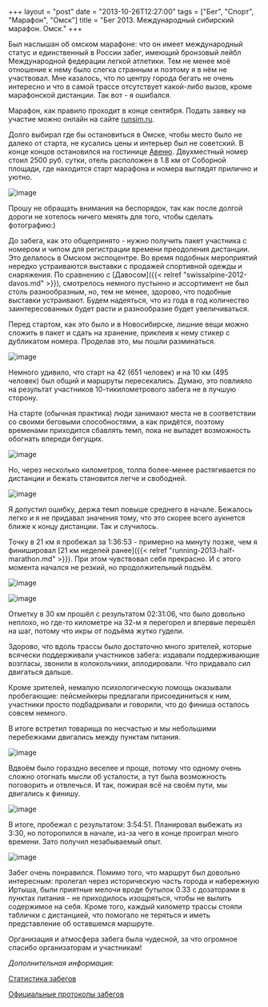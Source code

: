 +++
layout = "post"
date = "2013-10-26T12:27:00"
tags = ["Бег", "Спорт", "Марафон", "Омск"]
title = "Бег 2013. Международный сибирский марафон. Омск."
+++

Был наслышан об омском марафоне: что он имеет международный статус и единственный в России забег, имеющий бронзовый лейбл Международной федерации легкой атлетики. Тем не менее моё отношение к нему было слегка странным и поэтому я в нём не участвовал. Мне казалось, что по центру города бегать не очень интересно и что в самой трассе отсутствует какой-либо вызов, кроме марафонской дистанции. Так вот - я ошибался.

Марафон, как правило проходит в конце сентября. Подать заявку на участие можно онлайн на сайте [runsim.ru](http://runsim.ru/sim).

Долго выбирал где бы остановиться в Омске, чтобы место было не далеко от старта, не кусались цены и интерьер был не советский. В конце концов остановился на гостинице [Авеню](http://www.booking.com/hotel/ru/avenue.ru.html). Двухместный номер стоил 2500 руб. сутки, отель расположен в 1.8 км от Соборной площади, где находится старт марафона и номера выглядят прилично и уютно.

![image](/blog/2013/10/running-2013-marathon-omsk-1.jpg)

Прошу не обращать внимания на беспорядок, так как после долгой дороги не хотелось ничего менять для того, чтобы сделать фотографию:)

До забега, как это общепринято - нужно получить пакет участника с номером и чипом для регистрации времени преодоления дистанции. Это делалось в Омском экспоцентре. Во время подобных мероприятий нередко устраиваются выставки с продажей спортивной одежды и снаряжения. По сравнению с [Давосом]({{< relref "swissalpine-2012-davos.md" >}}), смотрелось немного пустынно и ассортимент не был столь разнообразным, но, тем не менее, здорово, что подобные выставки устраивают. Будем надеяться, что из года в год количество заинтересованных будет расти и разнообразие будет увеличиваться.

Перед стартом, как это было и в Новосибирске, лишние вещи можно сложить в пакет и сдать на хранение, приклеив к нему стикер с дубликатом номера. Проделав это, мы пошли разминаться.

![image](/blog/2013/10/running-2013-marathon-omsk-2.jpg)

Немного удивило, что старт на 42 (651 человек) и на 10 км (495 человек) был общий и маршруты пересекались. Думаю, это повлияло на результат участников 10-тикилометрового забега не в лучшую сторону.

На старте (обычная практика) люди занимают места не в соответствии со своими беговыми способностями, а как придётся, поэтому временами приходится сбавлять темп, пока не выпадет возможность обогнать впереди бегущих.

![image](/blog/2013/10/running-2013-marathon-omsk-3.jpg)

Но, через несколько километров, толпа более-менее растягивается по дистанции и бежать становится легче и свободней.

![image](/blog/2013/10/running-2013-marathon-omsk-4.jpg)

Я допустил ошибку, держа темп повыше среднего в начале. Бежалось легко и я не придавал значения тому, что это скорее всего аукнется ближе к концу дистанции. Так и случилось.

Точку в 21 км я пробежал за 1:36:53 - примерно на минуту позже, чем я финишировал [21 км неделей ранее]({{< relref "running-2013-half-marathon.md" >}}). При этом чувствовал себя прекрасно. И с этого момента начался не резкий, но продолжительный подъём.

![image](/blog/2013/10/running-2013-marathon-omsk-5.jpg)

![image](/blog/2013/10/running-2013-marathon-omsk-6.jpg)

Отметку в 30 км прошёл с результатом 02:31:06, что было довольно неплохо, но где-то километре на 32-м я перегорел и впервые перешёл на шаг, потому что икры от подъёма жутко гудели.

Здорово, что вдоль трассы было достаточно много зрителей, которые всячески поддерживали участников забега: издавали поддерживающие возгласы, звонили в колокольчики, аплодировали. Что придавало сил двигаться дальше.

Кроме зрителей, немалую психологическую помощь оказывали пробегающие: пейсмейкеры предлагали присоединиться к ним, участники просто подбадривали и говорили, что до финиша осталось совсем немного. 

В итоге встретил товарища по несчастью и мы небольшими перебежками двигались между пунктам питания. 

![image](/blog/2013/10/running-2013-marathon-omsk-7.jpg)

Вдвоём было гораздно веселее и проще, потому что одному очень сложно отогнать мысли об усталости, а тут была возможность поговорить и отвлечься. И так, пожирая всё на своём пути, мы двигались к финишу.

![image](/blog/2013/10/running-2013-marathon-omsk-8.jpg)

В итоге, пробежал с результатом: 3:54:51. Планировал выбежать из 3:30, но поторопился в начале, из-за чего в конце проиграл много времени. Зато получил незабываемый опыт.

![image](/blog/2013/10/running-2013-marathon-omsk-9.jpg)

Забег очень понравился. Помимо того, что маршрут был довольно интересным: пролегал через историческую часть города и набережную Иртыша, были приятные мелочи вроде бутылок 0.33 с дозаторами в пунктах питания - не приходилось изощряться, чтобы не вылить содержимое на себя. Кроме того, каждый километр трассы стояли таблички с дистанцией, что помогало не теряться и иметь представление об оставшемся маршруте.

Организация и атмосфера забега была чудесной, за что огромное спасибо организаторам и участникам!

*Дополнительная информация:*

[Статистика забегов](http://www.runsim.ru/sim/participants/statistika/2013)

[Официальные протоколы забегов](http://www.runsim.ru/sim/participants/ofitsialnye-protokoly)